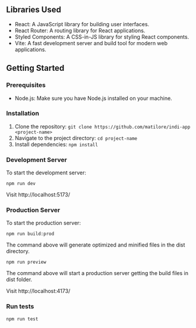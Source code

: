 ## Libraries Used

- React: A JavaScript library for building user interfaces.
- React Router: A routing library for React applications.
- Styled Components: A CSS-in-JS library for styling React components.
- Vite: A fast development server and build tool for modern web applications.

## Getting Started

### Prerequisites

- Node.js: Make sure you have Node.js installed on your machine.

### Installation

1. Clone the repository: `git clone https://github.com/matilore/indi-app <project-name>`
2. Navigate to the project directory: `cd project-name`
3. Install dependencies: `npm install`

### Development Server

To start the development server:

```shell
npm run dev
```
Visit http://localhost:5173/

### Production Server

To start the production server:

```shell
npm run build:prod
```
The command above will generate optimized and minified files in the dist directory.

```shell
npm run preview
```
The command above will start a production server getting the build files in dist folder.

Visit http://localhost:4173/



### Run tests

```shell
npm run test
```
